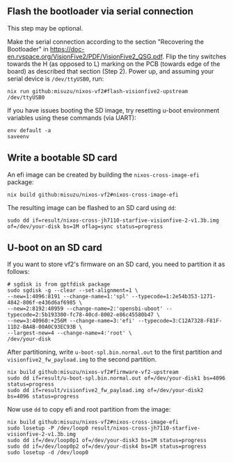 ## Flash the bootloader via serial connection

This step may be optional.

Make the serial connection according to the section "Recovering the Bootloader" in <https://doc-en.rvspace.org/VisionFive2/PDF/VisionFive2_QSG.pdf>.
Flip the tiny switches towards the H (as opposed to L) marking on the PCB (towards edge of the board) as described that section (Step 2).
Power up, and assuming your serial device is `/dev/ttyUSB0`, run:

```shell
nix run github:misuzu/nixos-vf2#flash-visionfive2-upstream /dev/ttyUSB0
```

If you have issues booting the SD image, try resetting u-boot environment variables using these commands (via UART):

```
env default -a
saveenv
```

## Write a bootable SD card

An efi image can be created by building the `nixos-cross-image-efi` package:

```shell
nix build github:misuzu/nixos-vf2#nixos-cross-image-efi
```

The resulting image can be flashed to an SD card using `dd`:

```shell
sudo dd if=result/nixos-cross-jh7110-starfive-visionfive-2-v1.3b.img of=/dev/your-disk bs=1M oflag=sync status=progress
```

## U-boot on an SD card

If you want to store vf2's firmware on an SD card, you need to partition it as follows:

```shell
# sgdisk is from gptfdisk package
sudo sgdisk -g --clear --set-alignment=1 \
--new=1:4096:8191 --change-name=1:'spl' --typecode=1:2e54b353-1271-4842-806f-e436d6af6985 \
--new=2:8192:40959 --change-name=2:'opensbi-uboot' --typecode=2:5b193300-fc78-40cd-8002-e86c45580b47 \
--new=3:40960:+256M --change-name=3:'efi' --typecode=3:C12A7328-F81F-11D2-BA4B-00A0C93EC93B \
--largest-new=4 --change-name=4:'root' \
/dev/your-disk
```

After partitioning, write `u-boot-spl.bin.normal.out` to the first partition and `visionfive2_fw_payload.img` to the second partition.
```shell
nix build github:misuzu/nixos-vf2#firmware-vf2-upstream
sudo dd if=result/u-boot-spl.bin.normal.out of=/dev/your-disk1 bs=4096 status=progress
sudo dd if=result/visionfive2_fw_payload.img of=/dev/your-disk2 bs=4096 status=progress
```

Now use `dd` to copy efi and root partition from the image:
```shell
nix build github:misuzu/nixos-vf2#nixos-cross-image-efi
sudo losetup -P /dev/loop0 result/nixos-cross-jh7110-starfive-visionfive-2-v1.3b.img
sudo dd if=/dev/loop0p1 of=/dev/your-disk3 bs=1M status=progress
sudo dd if=/dev/loop0p2 of=/dev/your-disk4 bs=1M status=progress
sudo losetup -d /dev/loop0
```
